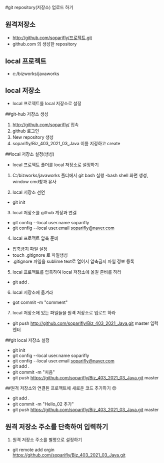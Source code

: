#git repository(저장소) 업로드 하기
## 원격저장소
* http://github.com/soparifly/프로젝트.git
* github.com 의 생성한 repository

## local 프로젝트
* c:/bizworks/javaworks

## local 저장소
* local 프로젝트를 local 저장소로 설정

##git-hub 저장소 생성
1. http://github.com/soparifly/ 접속
2. github 로그인
3. New repository 생성
4. soparifly/Biz_403_2021_03_Java 이름 지정하고 create

##local 저장소 설정(생성)
* local 프로젝트 폴더를 local 저장소로 설정하기
1. C:/bizworks/javaworks 플더에서 git bash 실행
-bash shell 화면 생성, window cmd창과 유사 

2. local 저장소 선언
- git init

3. local 저장소를 github 계정과 연결
* git config --local user.name soparifly
* git config --local user.email soparifly@naver.com

4. local 프로젝트 압축 준비
* 압축금지 파일 설정
* touch .gitignore 로 파일생성
* .gitignore 파일을 sublime text로 열어서 압축금지 파일 정보 등록
5. local 프로젝트를 압축하여 local 저장소에 옮길 준비를 하라
* git add .
6. local 저장소에 옮겨라
* got commit -m "comment"

7. local 저장소애 있는 파일들을 원격 저장소로 업로드 하라
* git push http://github.com/soparifly/Biz_403_2021_Java.git master 입력 엔터

##git local 저장소 설정
* git init 
* git config --local user.name soparifly
* git config --local user.email soparifly@naver.com
* git add .
* git commit -m "처음"
* git push https://github.com/soparifly/Biz_403_2021_03_Java.git master

##원격 저장소와 연결된 프로젝트에 새로운 코드 추가하기 :unamused:
* git add .
* git commit -m "Hello_02 추가"
* git push https://github.com/soparifly/Biz_403_2021_03_Java.git master

## 원격 저장소 주소를 단축하여 입력하기
1. 원격 저장소 주소를 별명으로 설정하기
* git remote add orgin https://github.com/soparifly/Biz_403_2021_03_Java.git